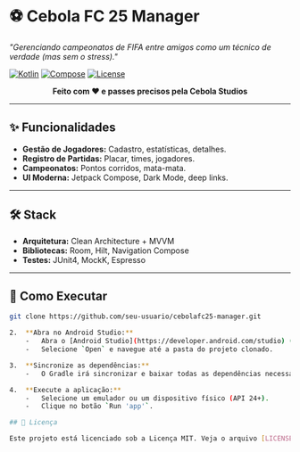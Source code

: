 # ⚽ Cebola FC 25 Manager

*"Gerenciando campeonatos de FIFA entre amigos como um técnico de verdade (mas sem o stress)."*  

[![Kotlin](https://img.shields.io/badge/Kotlin-1.9.24-7F52FF)](https://kotlinlang.org)
[![Compose](https://img.shields.io/badge/Jetpack_Compose-1.6-4285F4)](https://developer.android.com/jetpack/compose)
[![License](https://img.shields.io/badge/license-MIT-blue)](LICENSE.md)

<p align="center"><b>Feito com ❤️ e passes precisos pela Cebola Studios</b></p>

---

## ✨ Funcionalidades

- **Gestão de Jogadores:** Cadastro, estatísticas, detalhes.  
- **Registro de Partidas:** Placar, times, jogadores.  
- **Campeonatos:** Pontos corridos, mata-mata.  
- **UI Moderna:** Jetpack Compose, Dark Mode, deep links.  

---

## 🛠️ Stack
  
- **Arquitetura:** Clean Architecture + MVVM  
- **Bibliotecas:** Room, Hilt, Navigation Compose  
- **Testes:** JUnit4, MockK, Espresso  

---

## 🚀 Como Executar

```bash
git clone https://github.com/seu-usuario/cebolafc25-manager.git

2.  **Abra no Android Studio:**
    -   Abra o [Android Studio](https://developer.android.com/studio) (versão Hedgehog ou mais recente é recomendada).
    -   Selecione `Open` e navegue até a pasta do projeto clonado.

3.  **Sincronize as dependências:**
    -   O Gradle irá sincronizar e baixar todas as dependências necessárias automaticamente.

4.  **Execute a aplicação:**
    -   Selecione um emulador ou um dispositivo físico (API 24+).
    -   Clique no botão `Run 'app'`.

## 📄 Licença

Este projeto está licenciado sob a Licença MIT. Veja o arquivo [LICENSE.md](LICENSE.md) para mais detalhes.